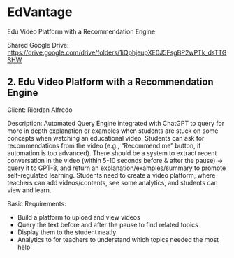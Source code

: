 # EdVantage
Edu Video Platform with a Recommendation Engine

Shared Google Drive: https://drive.google.com/drive/folders/1iQphjeupXE0J5FsgBP2wPTk_dsTTGSHW

## 2. Edu Video Platform with a Recommendation Engine

Client: Riordan Alfredo 

Description: Automated Query Engine integrated with ChatGPT to query for more in depth explanation or examples when students are stuck on some concepts when watching an educational video. Students can ask for recommendations from the video (e.g., “Recommend me” button, if automation is too advanced). There should be a system to extract recent conversation in the video (within 5-10 seconds before & after the pause) -> query it to GPT-3, and return an explanation/examples/summary to promote self-regulated learning. Students need to create a video platform, where teachers can add videos/contents, see some analytics, and students can view and learn. 

Basic Requirements:
- Build a platform to upload and view videos
- Query the text before and after the pause to find related topics 
- Display them to the student neatly 
- Analytics to for teachers to understand which topics needed the most help
